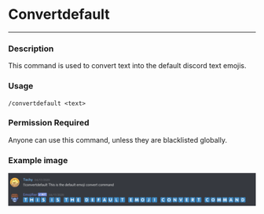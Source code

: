 # Convertdefault
---
### Description
This command is used to convert text into the default discord text emojis.
### Usage
```
/convertdefault <text>
```
### Permission Required
Anyone can use this command, unless they are blacklisted globally.

### Example image
![convert example](../images/convertdefault.PNG)
